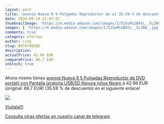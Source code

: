 ```yaml
---
layout: post
title: 'wonnie Nueva 9 5 Pulgadas Reproductor de al 35.59 % de descuento'
date: 2020-09-14 21:47:57
thumbnailImage: 'https://m.media-amazon.com/images/I/515uMs2B4tL._SL200_.jpg'
images: [ 'https://m.media-amazon.com/images/I/515uMs2B4tL._SL200_.jpg' ]
comments: true
category: ofertas
author: ring
slug: B0747965QG
description:
actualPrice: 42.96 EUR
comparePrice: 66.7 EUR
inStock: true
---
```


Ahora mismo tienes [wonnie Nueva 9 5 Pulgadas Reproductor de DVD portátil con Pantalla giratoria  USB/SD Ranura niños  Negro ](https://www.amazon.com/dp/B0747965QG/?tag=redken08-20) a 42.96 EUR (original: 66.7 EUR) (35.59 %  de descuento) en el siguiente enlace!

[![](https://m.media-amazon.com/images/I/515uMs2B4tL._SL200_.jpg)](https://www.amazon.com/dp/B0747965QG/?tag=redken08-20)

[Visítala!!!](https://www.amazon.com/dp/B0747965QG/?tag=redken08-20)

[Consulta otras ofertas en nuestro canal de telegram](https://t.me/s/ofertas25)

